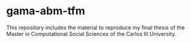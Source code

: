 # gama-abm-tfm
This repository includes the material to reproduce my final thesis of the Master in Computational Social Sciences of the Carlos III University.
